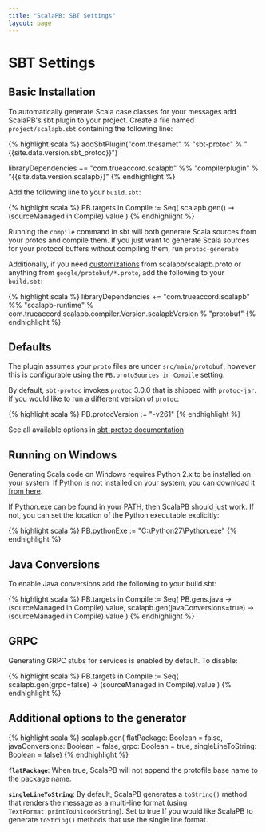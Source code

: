 ```yaml
---
title: "ScalaPB: SBT Settings"
layout: page
---
```


# SBT Settings

## Basic Installation

To automatically generate Scala case classes for your messages add ScalaPB's
sbt plugin to your project. Create a file named `project/scalapb.sbt`
containing the following line:

{% highlight scala %}
addSbtPlugin("com.thesamet" % "sbt-protoc" % "{{site.data.version.sbt_protoc}}")

libraryDependencies += "com.trueaccord.scalapb" %% "compilerplugin" % "{{site.data.version.scalapb}}"
{% endhighlight %}

Add the following line to your `build.sbt`:

{% highlight scala %}
PB.targets in Compile := Seq(
  scalapb.gen() -> (sourceManaged in Compile).value
)
{% endhighlight %}

Running the `compile` command in sbt will both generate Scala sources from
your protos and compile them. If you just want to generate Scala sources for
your protocol buffers without compiling them, run `protoc-generate`

Additionally, if you need [customizations]({{site.baseurl}}/customizations.html) from
scalapb/scalapb.proto or anything from `google/protobuf/*.proto`, add the
following to your `build.sbt`:

{% highlight scala %}
libraryDependencies += "com.trueaccord.scalapb" %% "scalapb-runtime" % com.trueaccord.scalapb.compiler.Version.scalapbVersion % "protobuf"
{% endhighlight %}

## Defaults

The plugin assumes your `proto` files are under `src/main/protobuf`,
however this is configurable using the `PB.protoSources in Compile` setting.

By default, `sbt-protoc` invokes `protoc` 3.0.0 that is shipped with `protoc-jar`.
If you would like to run a different version of `protoc`:

{% highlight scala %}
PB.protocVersion := "-v261"
{% endhighlight %}

See all available options in [sbt-protoc documentation](https://github.com/thesamet/sbt-protoc)

## Running on Windows

Generating Scala code on Windows requires Python 2.x to be installed on your
system.  If Python is not installed on your system, you can [download it from
here](https://www.python.org/downloads/windows/).

If Python.exe can be found in your PATH, then ScalaPB should just work.  If
not, you can set the location of the Python executable explicitly:

{% highlight scala %}
PB.pythonExe := "C:\\Python27\\Python.exe"
{% endhighlight %}

## Java Conversions

To enable Java conversions add the following to your build.sbt:

{% highlight scala %}
PB.targets in Compile := Seq(
  PB.gens.java -> (sourceManaged in Compile).value,
  scalapb.gen(javaConversions=true) -> (sourceManaged in Compile).value
)
{% endhighlight %}

## GRPC

Generating GRPC stubs for services is enabled by default. To disable:

{% highlight scala %}
PB.targets in Compile := Seq(
  scalapb.gen(grpc=false) -> (sourceManaged in Compile).value
)
{% endhighlight %}

## Additional options to the generator

{% highlight scala %}
scalapb.gen(
  flatPackage: Boolean = false,
  javaConversions: Boolean = false,
  grpc: Boolean = true,
  singleLineToString: Boolean = false)
{% endhighlight %}

**`flatPackage`**: When true, ScalaPB will not append the protofile base name
to the package name.

**`singleLineToString`**: By default, ScalaPB generates a `toString()` method
that renders the message as a multi-line format (using `TextFormat.printToUnicodeString`).
Set to true If you would like ScalaPB to generate `toString()` methods that use the single line
format.
